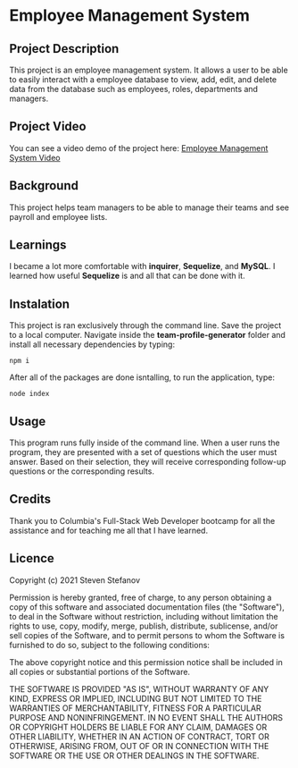# Employee Management System

## Project Description

This project is an employee management system. It allows a user to be able to easily interact with a employee database to view, add, edit, and delete data from the database such as employees, roles, departments and managers.

## Project Video  

You can see a video demo of the project here: [Employee Management System Video](https://youtu.be/RO4rqyvIwmA)

## Background

This project helps team managers to be able to manage their teams and see payroll and employee lists.

## Learnings

I became a lot more comfortable with **inquirer**, **Sequelize**, and **MySQL**. I learned how useful **Sequelize** is and all that can be done with it.

## Instalation

This project is ran exclusively through the command line. Save the project to a local computer. Navigate inside the **team-profile-generator** folder and install all necessary dependencies by typing: 

```npm i```

After all of the packages are done isntalling, to run the application, type:

```node index```

## Usage

This program runs fully inside of the command line. When a user runs the program, they are presented with a set of questions which the user must answer. Based on their selection, they will receive corresponding follow-up questions or the corresponding results.

## Credits

Thank you to Columbia's Full-Stack Web Developer bootcamp for all the assistance and for teaching me all that I have learned.

## Licence

Copyright (c) 2021 Steven Stefanov

Permission is hereby granted, free of charge, to any person obtaining a copy
of this software and associated documentation files (the "Software"), to deal
in the Software without restriction, including without limitation the rights
to use, copy, modify, merge, publish, distribute, sublicense, and/or sell
copies of the Software, and to permit persons to whom the Software is
furnished to do so, subject to the following conditions:

The above copyright notice and this permission notice shall be included in all
copies or substantial portions of the Software.

THE SOFTWARE IS PROVIDED "AS IS", WITHOUT WARRANTY OF ANY KIND, EXPRESS OR
IMPLIED, INCLUDING BUT NOT LIMITED TO THE WARRANTIES OF MERCHANTABILITY,
FITNESS FOR A PARTICULAR PURPOSE AND NONINFRINGEMENT. IN NO EVENT SHALL THE
AUTHORS OR COPYRIGHT HOLDERS BE LIABLE FOR ANY CLAIM, DAMAGES OR OTHER
LIABILITY, WHETHER IN AN ACTION OF CONTRACT, TORT OR OTHERWISE, ARISING FROM,
OUT OF OR IN CONNECTION WITH THE SOFTWARE OR THE USE OR OTHER DEALINGS IN THE
SOFTWARE.